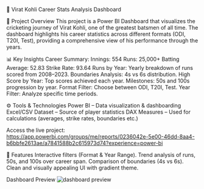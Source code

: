 🏏 Virat Kohli Career Stats Analysis Dashboard

📌 Project Overview
This project is a Power BI Dashboard that visualizes the cricketing journey of Virat Kohli, one of the greatest batsmen of all time.
The dashboard highlights his career statistics across different formats (ODI, T20I, Test), providing a comprehensive view of his performance through the years.

📊 Key Insights
Career Summary:
Innings: 554
Runs: 25,000+
Batting Average: 52.83
Strike Rate: 93.64
Runs by Year: Yearly breakdown of runs scored from 2008–2023.
Boundaries Analysis: 4s vs 6s distribution.
High Score by Year: Top scores achieved each year.
Milestones: 50s and 100s progression by year.
Format Filter: Choose between ODI, T20I, Test.
Year Filter: Analyze specific time periods.

⚙️ Tools & Technologies
Power BI – Data visualization & dashboarding
Excel/CSV Dataset – Source of player statistics
DAX Measures – Used for calculations (averages, strike rates, boundaries etc.)

Access the live project: https://app.powerbi.com/groups/me/reports/0236042e-5e00-46dd-8aa4-b6bbfe2613ae/a7841588b2c615973d74?experience=power-bi

🚀 Features
Interactive filters (Format & Year Range).
Trend analysis of runs, 50s, and 100s over career span.
Comparison of boundaries (4s vs 6s).
Clean and visually appealing UI with gradient theme.

Dashboard Preview
![dashboard preview](https://github.com/Yogita2409/Virat-Kohli-Career-Stats-Dshboard/blob/master/VK%20Dashboard.png)


